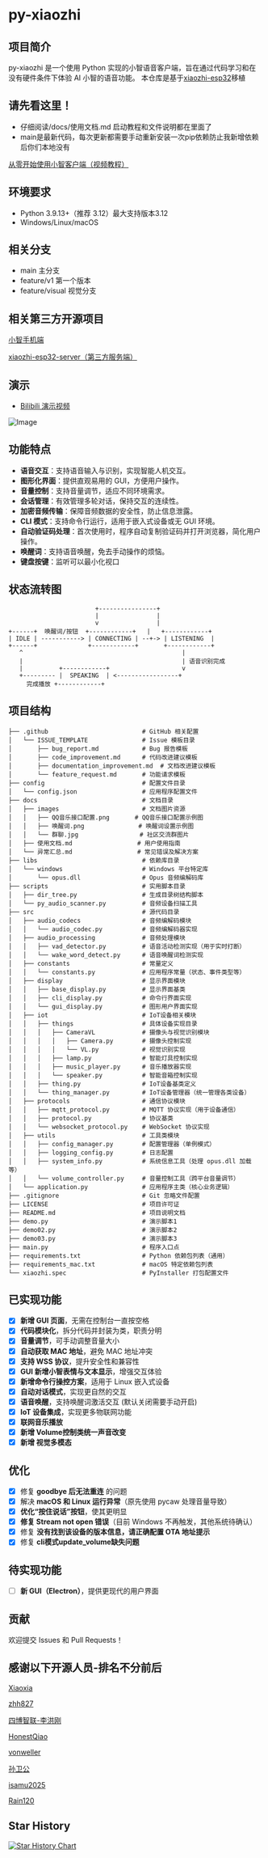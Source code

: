 # py-xiaozhi

## 项目简介
py-xiaozhi 是一个使用 Python 实现的小智语音客户端，旨在通过代码学习和在没有硬件条件下体验 AI 小智的语音功能。
本仓库是基于[xiaozhi-esp32](https://github.com/78/xiaozhi-esp32)移植

## 请先看这里！
- 仔细阅读/docs/使用文档.md 启动教程和文件说明都在里面了
- main是最新代码，每次更新都需要手动重新安装一次pip依赖防止我新增依赖后你们本地没有

[从零开始使用小智客户端（视频教程）](https://www.bilibili.com/video/BV1dWQhYEEmq/?vd_source=2065ec11f7577e7107a55bbdc3d12fce)


## 环境要求
- Python 3.9.13+（推荐 3.12）最大支持版本3.12
- Windows/Linux/macOS

## 相关分支
- main 主分支
- feature/v1 第一个版本
- feature/visual 视觉分支


## 相关第三方开源项目
[小智手机端](https://github.com/TOM88812/xiaozhi-android-client)

[xiaozhi-esp32-server（第三方服务端）](https://github.com/xinnan-tech/xiaozhi-esp32-server)


## 演示
- [Bilibili 演示视频](https://www.bilibili.com/video/BV1HmPjeSED2/#reply255921347937)

![Image](https://github.com/user-attachments/assets/df8bd5d2-a8e6-4203-8084-46789fc8e9ad)
## 功能特点
- **语音交互**：支持语音输入与识别，实现智能人机交互。  
- **图形化界面**：提供直观易用的 GUI，方便用户操作。  
- **音量控制**：支持音量调节，适应不同环境需求。  
- **会话管理**：有效管理多轮对话，保持交互的连续性。  
- **加密音频传输**：保障音频数据的安全性，防止信息泄露。  
- **CLI 模式**：支持命令行运行，适用于嵌入式设备或无 GUI 环境。  
- **自动验证码处理**：首次使用时，程序自动复制验证码并打开浏览器，简化用户操作。  
- **唤醒词**：支持语音唤醒，免去手动操作的烦恼。  
- **键盘按键**：监听可以最小化视口

## 状态流转图

```
                        +----------------+
                        |                |
                        v                |
+------+  唤醒词/按钮  +------------+   |   +------------+
| IDLE | -----------> | CONNECTING | --+-> | LISTENING  |
+------+              +------------+       +------------+
   ^                                            |
   |                                            | 语音识别完成
   |          +------------+                    v
   +--------- |  SPEAKING  | <-----------------+
     完成播放 +------------+
```

## 项目结构

```
├── .github                          # GitHub 相关配置
│   └── ISSUE_TEMPLATE               # Issue 模板目录
│       ├── bug_report.md            # Bug 报告模板
│       ├── code_improvement.md      # 代码改进建议模板
│       ├── documentation_improvement.md  # 文档改进建议模板
│       └── feature_request.md       # 功能请求模板
├── config                           # 配置文件目录
│   └── config.json                  # 应用程序配置文件
├── docs                             # 文档目录
│   ├── images                       # 文档图片资源
│   │   ├── QQ音乐接口配置.png       # QQ音乐接口配置示例图
│   │   ├── 唤醒词.png               # 唤醒词设置示例图
│   │   └── 群聊.jpg                 # 社区交流群图片
│   ├── 使用文档.md                  # 用户使用指南
│   └── 异常汇总.md                  # 常见错误及解决方案
├── libs                             # 依赖库目录
│   └── windows                      # Windows 平台特定库
│       └── opus.dll                 # Opus 音频编解码库
├── scripts                          # 实用脚本目录
│   ├── dir_tree.py                  # 生成目录树结构脚本
│   └── py_audio_scanner.py          # 音频设备扫描工具
├── src                              # 源代码目录
│   ├── audio_codecs                 # 音频编解码模块
│   │   └── audio_codec.py           # 音频编解码器实现
│   ├── audio_processing             # 音频处理模块
│   │   ├── vad_detector.py          # 语音活动检测实现（用于实时打断）
│   │   └── wake_word_detect.py      # 语音唤醒词检测实现
│   ├── constants                    # 常量定义
│   │   └── constants.py             # 应用程序常量（状态、事件类型等）
│   ├── display                      # 显示界面模块
│   │   ├── base_display.py          # 显示界面基类
│   │   ├── cli_display.py           # 命令行界面实现
│   │   └── gui_display.py           # 图形用户界面实现
│   ├── iot                          # IoT设备相关模块
│   │   ├── things                   # 具体设备实现目录
│   │   │   ├── CameraVL             # 摄像头与视觉识别模块
│   │   │   │   ├── Camera.py        # 摄像头控制实现
│   │   │   │   └── VL.py            # 视觉识别实现
│   │   │   ├── lamp.py              # 智能灯具控制实现
│   │   │   ├── music_player.py      # 音乐播放器实现
│   │   │   └── speaker.py           # 智能音箱控制实现
│   │   ├── thing.py                 # IoT设备基类定义
│   │   └── thing_manager.py         # IoT设备管理器（统一管理各类设备）
│   ├── protocols                    # 通信协议模块
│   │   ├── mqtt_protocol.py         # MQTT 协议实现（用于设备通信）
│   │   ├── protocol.py              # 协议基类
│   │   └── websocket_protocol.py    # WebSocket 协议实现
│   ├── utils                        # 工具类模块
│   │   ├── config_manager.py        # 配置管理器（单例模式）
│   │   ├── logging_config.py        # 日志配置
│   │   ├── system_info.py           # 系统信息工具（处理 opus.dll 加载等）
│   │   └── volume_controller.py     # 音量控制工具（跨平台音量调节）
│   └── application.py               # 应用程序主类（核心业务逻辑）
├── .gitignore                       # Git 忽略文件配置
├── LICENSE                          # 项目许可证
├── README.md                        # 项目说明文档
├── demo.py                          # 演示脚本1
├── demo02.py                        # 演示脚本2
├── demo03.py                        # 演示脚本3
├── main.py                          # 程序入口点
├── requirements.txt                 # Python 依赖包列表（通用）
├── requirements_mac.txt             # macOS 特定依赖包列表
└── xiaozhi.spec                     # PyInstaller 打包配置文件
```

## 已实现功能

- [x] **新增 GUI 页面**，无需在控制台一直按空格  
- [x] **代码模块化**，拆分代码并封装为类，职责分明  
- [x] **音量调节**，可手动调整音量大小  
- [x] **自动获取 MAC 地址**，避免 MAC 地址冲突  
- [x] **支持 WSS 协议**，提升安全性和兼容性  
- [x] **GUI 新增小智表情与文本显示**，增强交互体验  
- [x] **新增命令行操控方案**，适用于 Linux 嵌入式设备  
- [x] **自动对话模式**，实现更自然的交互  
- [x] **语音唤醒**，支持唤醒词激活交互 (默认关闭需要手动开启)
- [x] **IoT 设备集成**，实现更多物联网功能  
- [x] **联网音乐播放**
- [x] **新增 Volume控制类统一声音改变**
- [x] **新增 视觉多模态**

## 优化

- [x] 修复 **goodbye 后无法重连** 的问题  
- [x] 解决 **macOS 和 Linux 运行异常**（原先使用 pycaw 处理音量导致）  
- [x] **优化“按住说话”按钮**，使其更明显  
- [x] **修复 Stream not open 错误**（目前 Windows 不再触发，其他系统待确认）  
- [x] 修复 **没有找到该设备的版本信息，请正确配置 OTA 地址提示**
- [x] 修复 **cli模式update_volume缺失问题**

## 待实现功能

- [ ] **新 GUI（Electron）**，提供更现代的用户界面

## 贡献
欢迎提交 Issues 和 Pull Requests！

## 感谢以下开源人员-排名不分前后
[Xiaoxia](https://github.com/78)

[zhh827](https://github.com/zhh827)

[四博智联-李洪刚](https://github.com/SmartArduino)

[HonestQiao](https://github.com/HonestQiao)

[vonweller](https://github.com/vonweller)

[孙卫公](https://space.bilibili.com/416954647)

[isamu2025](https://github.com/isamu2025)

[Rain120](https://github.com/Rain120)


## Star History
[![Star History Chart](https://api.star-history.com/svg?repos=Huang-junsen/py-xiaozhi&type=Date)](https://www.star-history.com/#Huang-junsen/py-xiaozhi&Date)